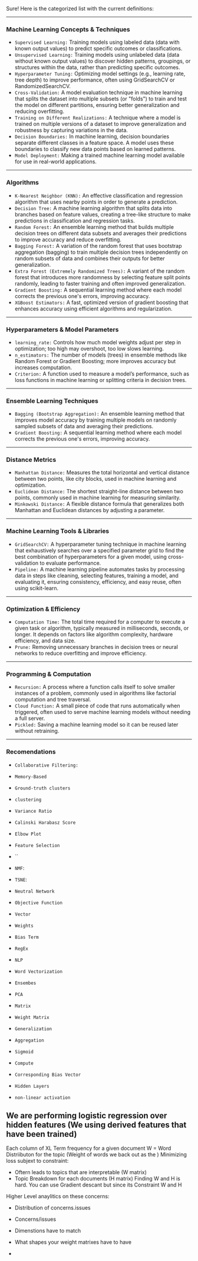 Sure! Here is the categorized list with the current definitions:

---

### **Machine Learning Concepts & Techniques**
- ```Supervised Learning:``` Training models using labeled data (data with known output values) to predict specific outcomes or classifications.  
- ```Unsupervised Learning:``` Training models using unlabeled data (data without known output values) to discover hidden patterns, groupings, or structures within the data, rather than predicting specific outcomes.  
- ```Hyperparameter Tuning:``` Optimizing model settings (e.g., learning rate, tree depth) to improve performance, often using GridSearchCV or RandomizedSearchCV.  
- ```Cross-Validation:``` A model evaluation technique in machine learning that splits the dataset into multiple subsets (or "folds") to train and test the model on different partitions, ensuring better generalization and reducing overfitting.  
- ```Training on Different Realizations:``` A technique where a model is trained on multiple versions of a dataset to improve generalization and robustness by capturing variations in the data.  
- ```Decision Boundaries:``` In machine learning, decision boundaries separate different classes in a feature space. A model uses these boundaries to classify new data points based on learned patterns.  
- ```Model Deployment:``` Making a trained machine learning model available for use in real-world applications.  

---

### **Algorithms**
- ```K-Nearest Neighbor (KNN):``` An effective classification and regression algorithm that uses nearby points in order to generate a prediction.  
- ```Decision Tree:``` A machine learning algorithm that splits data into branches based on feature values, creating a tree-like structure to make predictions in classification and regression tasks.  
- ```Random Forest:``` An ensemble learning method that builds multiple decision trees on different data subsets and averages their predictions to improve accuracy and reduce overfitting.  
- ```Bagging Forest:``` A variation of the random forest that uses bootstrap aggregation (bagging) to train multiple decision trees independently on random subsets of data and combines their outputs for better generalization.  
- ```Extra Forest (Extremely Randomized Trees):``` A variant of the random forest that introduces more randomness by selecting feature split points randomly, leading to faster training and often improved generalization.  
- ```Gradient Boosting:``` A sequential learning method where each model corrects the previous one's errors, improving accuracy.  
- ```XGBoost Estimators:``` A fast, optimized version of gradient boosting that enhances accuracy using efficient algorithms and regularization.  

---

### **Hyperparameters & Model Parameters**
- ```learning_rate:``` Controls how much model weights adjust per step in optimization; too high may overshoot, too low slows learning.  
- ```n_estimators:``` The number of models (trees) in ensemble methods like Random Forest or Gradient Boosting; more improves accuracy but increases computation.  
- ```Criterion:``` A function used to measure a model’s performance, such as loss functions in machine learning or splitting criteria in decision trees.  

---

### **Ensemble Learning Techniques**
- ```Bagging (Bootstrap Aggregation):``` An ensemble learning method that improves model accuracy by training multiple models on randomly sampled subsets of data and averaging their predictions.  
- ```Gradient Boosting:``` A sequential learning method where each model corrects the previous one's errors, improving accuracy.  

---

### **Distance Metrics**
- ```Manhattan Distance:``` Measures the total horizontal and vertical distance between two points, like city blocks, used in machine learning and optimization.  
- ```Euclidean Distance:``` The shortest straight-line distance between two points, commonly used in machine learning for measuring similarity.  
- ```Minkowski Distance:``` A flexible distance formula that generalizes both Manhattan and Euclidean distances by adjusting a parameter.  

---

### **Machine Learning Tools & Libraries**
- ```GridSearchCV:``` A hyperparameter tuning technique in machine learning that exhaustively searches over a specified parameter grid to find the best combination of hyperparameters for a given model, using cross-validation to evaluate performance.  
- ```Pipeline:``` A machine learning pipeline automates tasks by processing data in steps like cleaning, selecting features, training a model, and evaluating it, ensuring consistency, efficiency, and easy reuse, often using scikit-learn.  

---

### **Optimization & Efficiency**
- ```Computation Time:``` The total time required for a computer to execute a given task or algorithm, typically measured in milliseconds, seconds, or longer. It depends on factors like algorithm complexity, hardware efficiency, and data size.  
- ```Prune:``` Removing unnecessary branches in decision trees or neural networks to reduce overfitting and improve efficiency.  

---

### **Programming & Computation**
- ```Recursion:``` A process where a function calls itself to solve smaller instances of a problem, commonly used in algorithms like factorial computation and tree traversal.  
- ```Cloud Function:``` A small piece of code that runs automatically when triggered, often used to serve machine learning models without needing a full server.  
- ```Pickled:``` Saving a machine learning model so it can be reused later without retraining.  

---
### **Recomendations**
- ```Collaborative Filtering:```
- ```Memory-Based```
- ```Ground-truth clusters```
- ```clustering```
- ```Variance Ratio```
- ```Calinski Harabasz Score```
- ```Elbow Plot```
- ```Feature Selection```
- ``
- ```NMF```:
- ```TSNE```:

- ```Neutral Network```
- ```Objective Function```
- ```Vector```
- ```Weights```
- ```Bias Term```
- ```RegEx```
- ```NLP```
- ```Word Vectorization```
- ```Ensembes```
- ```PCA```
- ```Matrix```
- ```Weight Matrix```
- ```Generalization```
- ```Aggregation```
- ```Sigmoid```
- ```Compute```
- ```Corresponding Bias Vector```
- ```Hidden Layers```
- ```non-linear activation```


We are performing logistic regression over hidden features (We using derived features that have been trained)
---

Each column of XL Term frequency for a given document
W = Word Distriibuton for the topic (Weight of words we back out as the )
Minimizing loss subjext to constraint:
- Oftern leads to topics that are interpretable (W matrix)
- Topic Breakdown for each documents (H matrix)
Finding W and H is hard. You can use Gradient descant but since its Constraint W and H


Higher Level anaylitics on these concerns:
- Distribution of concerns.issues
- Concerns/issues


- Dimenstions have to match
- What shapes your weight matrixes have to have
- 






